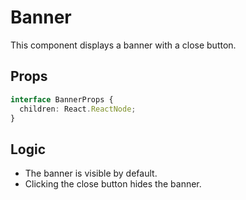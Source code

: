 # Banner

This component displays a banner with a close button.

## Props

```typescript
interface BannerProps {
  children: React.ReactNode;
}
```

## Logic

- The banner is visible by default.
- Clicking the close button hides the banner.
